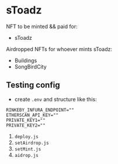 # sToadz

NFT to be minted && paid for:

- sToadz

Airdropped NFTs for whoever mints sToadz:

- Buildings
- SongBirdCity

## Testing config

- create `.env` and structure like this:

```
RINKEBY_INFURA_ENDPOINT=""
ETHERSCAN_API_KEY=""
PRIVATE_KEY1=""
PRIVATE_KEY2=""
```

1. `deploy.js`
2. `setAirdrop.js`
3. `setMint.js`
4. `aidrop.js`
